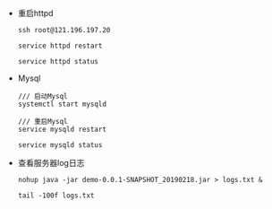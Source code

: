 - 重启httpd

  ```shell
  ssh root@121.196.197.20
  
  service httpd restart
  
  service httpd status
  
  ```

- Mysql

  ```shell
  /// 启动Mysql
  systemctl start mysqld
  
  /// 重启Mysql
  service mysqld restart
  
  service mysqld status
  ```

  

- 查看服务器log日志

  ```shell
  nohup java -jar demo-0.0.1-SNAPSHOT_20190218.jar > logs.txt &
  
  tail -100f logs.txt
  ```

  

  